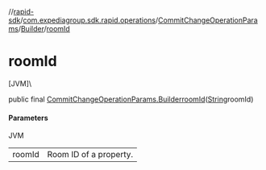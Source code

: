 //[rapid-sdk](../../../../index.md)/[com.expediagroup.sdk.rapid.operations](../../index.md)/[CommitChangeOperationParams](../index.md)/[Builder](index.md)/[roomId](room-id.md)

# roomId

[JVM]\

public final [CommitChangeOperationParams.Builder](index.md)[roomId](room-id.md)([String](https://docs.oracle.com/javase/8/docs/api/java/lang/String.html)roomId)

#### Parameters

JVM

| | |
|---|---|
| roomId | Room ID of a property.<br> |
